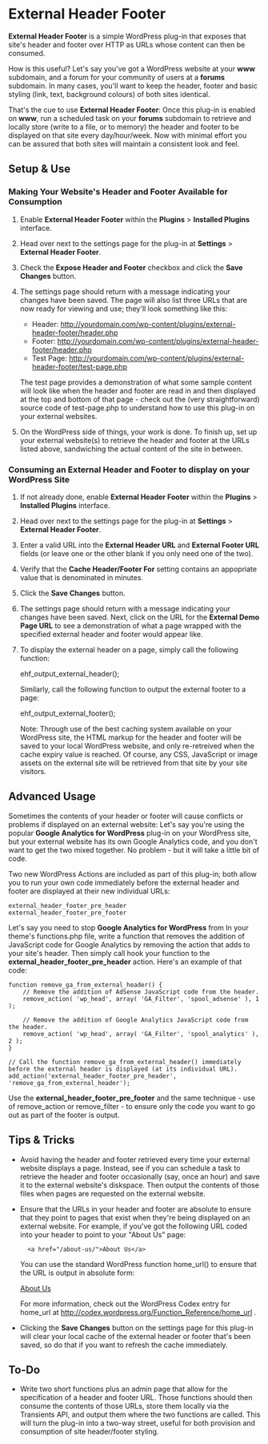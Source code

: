 # External Header Footer #

**External Header Footer** is a simple WordPress plug-in that exposes that site's header and footer over HTTP as URLs whose content can then be consumed. 

How is this useful? Let's say you've got a WordPress website at your **www** subdomain, and a forum for your community of users at a **forums** subdomain. 
In many cases, you'll want to keep the header, footer and basic styling (link, text, background colours) of both sites identical. 

That's the cue to use **External Header Footer**: Once this plug-in is enabled on **www**, run a scheduled task on your **forums** subdomain to retrieve 
and locally store (write to a file, or to memory) the header and footer to be displayed on that site every day/hour/week. Now with minimal effort you can 
be assured that both sites will maintain a consistent look and feel.


## Setup & Use ##

### Making Your Website's Header and Footer Available for Consumption ##

1. Enable **External Header Footer** within the **Plugins** > **Installed Plugins** interface.

2. Head over next to the settings page for the plug-in at **Settings** > **External Header Footer**.

3. Check the **Expose Header and Footer** checkbox and click the **Save Changes** button.

4. The settings page should return with a message indicating your changes have been saved. The page will also list three URLs that are now ready for 
   viewing and use; they'll look something like this:

   * Header: http://yourdomain.com/wp-content/plugins/external-header-footer/header.php
   * Footer: http://yourdomain.com/wp-content/plugins/external-header-footer/header.php
   * Test Page: http://yourdomain.com/wp-content/plugins/external-header-footer/test-page.php
   
   The test page provides a demonstration of what some sample content will look like when the header and footer are read in and then displayed at the top 
   and bottom of that page - check out the (very straightforward) source code of test-page.php to understand how to use this plug-in on your external 
   websites.

4. On the WordPress side of things, your work is done. To finish up, set up your external website(s) to retrieve the header and footer at the URLs listed 
   above, sandwiching the actual content of the site in between. 

### Consuming an External Header and Footer to display on your WordPress Site ###

1. If not already done, enable **External Header Footer** within the **Plugins** > **Installed Plugins** interface.

2. Head over next to the settings page for the plug-in at **Settings** > **External Header Footer**.

3. Enter a valid URL into the **External Header URL** and **External Footer URL** fields (or leave one or the other blank if you only need one of the two).

4. Verify that the **Cache Header/Footer For** setting contains an appopriate value that is denominated in minutes.

5. Click the **Save Changes** button.

6. The settings page should return with a message indicating your changes have been saved. Next, click on the URL for the **External Demo Page URL** to 
   see a demonstration of what a page wrapped with the specified external header and footer would appear like.

7. To display the external header on a page, simply call the following function:

      ehf_output_external_header();

   Similarly, call the following function to output the external footer to a page:

      ehf_output_external_footer();

   Note: Through use of the best caching system available on your WordPress site, the HTML markup for the header and footer will be saved to your local 
   WordPress website, and only re-retreived when the cache expiry value is reached. Of course, any CSS, JavaScript or image assets on the external site 
   will be retrieved from that site by your site visitors.


## Advanced Usage ##

Sometimes the contents of your header or footer will cause conflicts or problems if displayed on an external website: Let's say you're using the popular 
**Google Analytics for WordPress** plug-in on your WordPress site, but your external website has its own Google Analytics code, and you don't want to get 
the two mixed together. No problem - but it will take a little bit of code. 

Two new WordPress Actions are included as part of this plug-in; both allow you to run your own code immediately before the external header and footer 
are displayed at their new individual URLs:

	external_header_footer_pre_header
	external_header_footer_pre_footer

Let's say you need to stop **Google Analytics for WordPress** from  In your theme's functions.php file, write a function that removes the addition of 
JavaScript code for Google Analytics by removing the action that adds to your site's header. Then simply call hook your function to the
**external_header_footer_pre_header** action. Here's an example of that code:

	function remove_ga_from_external_header() {
		// Remove the addition of AdSense JavaScript code from the header.
		remove_action( 'wp_head', array( 'GA_Filter', 'spool_adsense' ), 1 );

		// Remove the addition of Google Analytics JavaScript code from the header.
		remove_action( 'wp_head', array( 'GA_Filter', 'spool_analytics' ), 2 );
	}

	// Call the function remove_ga_from_external_header() immediately before the external header is displayed (at its individual URL).
	add_action('external_header_footer_pre_header', 'remove_ga_from_external_header');

Use the **external_header_footer_pre_footer** and the same technique - use of remove_action or remove_filter - to ensure only the code you want to go 
out as part of the footer is output.


## Tips & Tricks ##

* Avoid having the header and footer retrieved every time your external website displays a page. Instead, see if you can schedule a task to retrieve the 
  header and footer occasionally (say, once an hour) and save it to the external website's diskspace. Then output the contents of those files when pages 
  are requested on the external website. 

* Ensure that the URLs in your header and footer are absolute to ensure that they point to pages that exist when they're being displayed on an external 
  website. For example, if you've got the following URL coded into your header to point to your "About Us" page:

		<a href="/about-us/">About Us</a>

  You can use the standard WordPress function home_url() to ensure that the URL is output in absolute form:

  	<a href="<?php home_url('/about-us/'); ?>">About Us</a>

  For more information, check out the WordPress Codex entry for home_url at http://codex.wordpress.org/Function_Reference/home_url .

* Clicking the **Save Changes** button on the settings page for this plug-in will clear your local cache of the external header or footer that's been 
  saved, so do that if you want to refresh the cache immediately. 


## To-Do ##

* Write two short functions plus an admin page that allow for the specification of a header and footer URL. Those functions should then consume the 
  contents of those URLs, store them locally via the Transients API, and output them where the two functions are called. This will turn the plug-in 
  into a two-way street, useful for both provision and consumption of site header/footer styling.